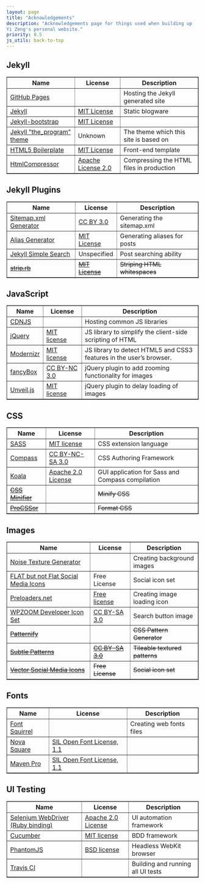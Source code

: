 ```yaml
---
layout: page
title: "Acknowledgements"
description: "Acknowledgements page for things used when building up
Yi Zeng's personal website."
priority: 0.5
js_utils: back-to-top
---
```

## <a id="jekyll"></a>Jekyll
<div class="data-table">
<table border="1">
    <tr>
        <th>Name</th>
        <th>License</th>
        <th>Description</th>
    </tr>
    <tr>
        <td><a href="http://pages.github.com/">GitHub Pages</a></td>
        <td></td>
        <td>Hosting the Jekyll generated site</td>
    </tr>
    <tr>
        <td><a href="http://jekyllrb.com/">Jekyll</a></td>
        <td><a href="https://github.com/mojombo/jekyll/blob/master/LICENSE">MIT License</a></td>
        <td>Static blogware</td>
    </tr>
    <tr>
        <td><a href="http://jekyllbootstrap.com/">Jekyll-bootstrap</a></td>
        <td><a href="http://opensource.org/licenses/MIT">MIT License</a></td>
        <td></td>
    </tr>
    <tr>
        <td><a href="https://github.com/jekyllbootstrap/theme-the-program">Jekyll "the_program" theme</a></td>
        <td>Unknown</td>
        <td>The theme which this site is based on</td>
    </tr>
    <tr>
        <td><a href="http://html5boilerplate.com/">HTML5 Boilerplate</a></td>
        <td><a href="https://github.com/h5bp/html5-boilerplate/blob/master/LICENSE.md">MIT License</a></td>
        <td>Front-end template</td>
    </tr>
    <tr>
        <td><a href="https://code.google.com/p/htmlcompressor/">HtmlCompressor</a></td>
        <td><a href="http://www.apache.org/licenses/LICENSE-2.0">Apache License 2.0</a></td>
        <td>Compressing the HTML files in production</td>
    </tr>
</table>
</div>

## <a id="jekyll-plugins"></a>Jekyll Plugins
<div class="data-table">
<table border="1">
    <tr>
        <th>Name</th>
        <th>License</th>
        <th>Description</th>
    </tr>
    <tr>
        <td><a href="https://github.com/kinnetica/jekyll-plugins">Sitemap.xml Generator</a></td>
        <td><a href="http://creativecommons.org/licenses/by/3.0/">CC BY 3.0</a></td>
        <td>Generating the sitemap.xml</td>
    </tr>
    <tr>
        <td><a href="https://github.com/tsmango/jekyll_alias_generator">Alias Generator</a></td>
        <td><a href="http://opensource.org/licenses/MIT">MIT License</a></td>
        <td>Generating aliases for posts</td>
    </tr>
    <tr>
        <td><a href="https://github.com/christian-fei/Simple-Jekyll-Search">Jekyll Simple Search</a></td>
        <td>Unspecified</td>
        <td>Post searching ability</td>
    </tr>
    <tr>
        <td><del><a href="https://github.com/aucor/jekyll-plugins">strip.rb</a></del></td>
        <td><del><a href="https://github.com/aucor/jekyll-plugins/blob/master/LICENCE">MIT License</a></del></td>
        <td><del>Striping HTML whitespaces</del></td>
    </tr>
</table>
</div>

## <a id="javascript"></a>JavaScript
<div class="data-table">
<table border="1">
    <tr>
        <th>Name</th>
        <th>License</th>
        <th>Description</th>
    </tr>
    <tr>
        <td><a href="http://cdnjs.com/">CDNJS</a></td>
        <td></td>
        <td>Hosting common JS libraries</td>
    </tr>
    <tr>
        <td><a href="http://jquery.com">jQuery</a></td>
        <td><a href="http://jquery.org/license/">MIT license</a></td>
        <td>JS library to simplify the client-side scripting of HTML</td>
    </tr>
    <tr>
        <td><a href="http://modernizr.com/">Modernizr</a></td>
        <td><a href="http://modernizr.com/license/">MIT license</a></td>
        <td>JS library to detect HTML5 and CSS3 features in the user’s browser.</td>
    </tr>
    <tr>
        <td><a href="http://fancyapps.com/fancybox/">fancyBox</a></td>
        <td><a href="http://creativecommons.org/licenses/by-nc/3.0/">CC BY-NC 3.0</a></td>
        <td>jQuery plugin to add zooming functionality for images</td>
    </tr>
    <tr>
        <td><a href="http://luis-almeida.github.io/unveil/">Unveil.js</a></td>
        <td><a href="http://opensource.org/licenses/MIT">MIT license</a></td>
        <td>jQuery plugin to delay loading of images</td>
    </tr>
</table>
</div>

## <a id="css"></a>CSS
<div class="data-table">
<table border="1">
    <tr>
        <th>Name</th>
        <th>License</th>
        <th>Description</th>
    </tr>
    <tr>
        <td><a href="http://sass-lang.com/">SASS</a></td>
        <td><a href="https://github.com/nex3/sass/blob/stable/MIT-LICENSE">MIT license</a></td>
        <td>CSS extension language</td>
    </tr>
    <tr>
        <td><a href="http://compass-style.org/">Compass</a></td>
        <td><a href="http://compass-style.org/copyright/">CC BY-NC-SA 3.0</a></td>
        <td>CSS Authoring Framework</td>
    </tr>
    <tr>
        <td><a href="http://compass-style.org/">Koala</a></td>
        <td><a href="https://github.com/oklai/koala/blob/master/LICENSE">Apache 2.0 License</a></td>
        <td>GUI application for Sass and Compass compilation</td>
    </tr>
    <tr>
        <td><del><a href="http://cssminifier.com/">CSS Minifier</a></del></td>
        <td></td>
        <td><del>Minify CSS</del></td>
    </tr>
    <tr>
        <td><del><a href="http://procssor.com/">ProCSSor</a></del></td>
        <td></td>
        <td><del>Format CSS</del></td>
    </tr>
</table>
</div>

## <a id="images"></a>Images
<div class="data-table">
<table border="1">
    <tr>
        <th>Name</th>
        <th>License</th>
        <th>Description</th>
    </tr>
    <tr>
        <td><a href="http://www.noisetexturegenerator.com/">Noise Texture Generator</a></td>
        <td></td>
        <td>Creating background images</td>
    </tr>
    <tr>
        <td><a href="http://www.PEPSized.com">FLAT but not Flat Social Media Icons</a></td>
        <td>Free License</td>
        <td>Social icon set</td>
    </tr>
    <tr>
        <td><a href="http://preloaders.net/">Preloaders.net</a></td>
        <td><a href="http://preloaders.net/en/terms_of_use">Free license</a></td>
        <td>Creating image loading icon</td>
    </tr>
    <tr>
        <td><a href="http://www.wpzoom.com">WPZOOM Developer Icon Set</a></td>
        <td><a href="http://creativecommons.org/licenses/by-sa/3.0/">CC BY-SA 3.0</a></td>
        <td>Search button image</td>
    </tr>
    <tr>
        <td><del><a href="http://www.patternify.com/">Patternify</a></del></td>
        <td></td>
        <td><del>CSS Pattern Generator</del></td>
    </tr>
    <tr>
        <td><del><a href="http://www.subtlepatterns.com">Subtle Patterns</a></del></td>
        <td><del><a href="http://creativecommons.org/licenses/by-sa/3.0/deed.en_US">CC BY-SA 3.0</a></del></td>
        <td><del>Tileable textured patterns</del></td>
    </tr>
    <tr>
        <td><del><a href="http://icondock.com/free/vector-social-media-icons">Vector Social Media Icons</a></del></td>
        <td><del>Free License</del></td>
        <td><del>Social icon set</del></td>
    </tr>
</table>
</div>

## <a id="fonts"></a>Fonts
<div class="data-table">
<table border="1">
    <tr>
        <th>Name</th>
        <th>License</th>
        <th>Description</th>
    </tr>
    <tr>
        <td><a href="http://www.fontsquirrel.com/">Font Squirrel</a></td>
        <td></td>
        <td>Creating web fonts files</td>
    </tr>
    <tr>
        <td><a href="http://www.google.com/fonts/specimen/Nova+Square">Nova Square</a></td>
        <td><a href="http://scripts.sil.org/OFL">SIL Open Font License, 1.1</a></td>
        <td></td>
    </tr>
    <tr>
        <td><a href="http://www.google.com/fonts/specimen/Maven+Pro">Maven Pro</a></td>
        <td><a href="http://scripts.sil.org/OFL">SIL Open Font License, 1.1</a></td>
        <td></td>
    </tr>
</table>
</div>

## <a id="ui-testing"></a>UI Testing
<div class="data-table">
<table border="1">
    <tr>
        <th>Name</th>
        <th>License</th>
        <th>Description</th>
    </tr>
    <tr>
        <td><a href="http://rubygems.org/gems/selenium-webdriver">Selenium WebDriver (Ruby binding)</a></td>
        <td><a href="http://www.apache.org/licenses/LICENSE-2.0">Apache 2.0 License</a></td>
        <td>UI automation framework</td>
    </tr>
    <tr>
        <td><a href="http://cukes.info/">Cucumber</a></td>
        <td><a href="https://github.com/cucumber/cucumber/blob/master/LICENSE">MIT license</a></td>
        <td>BDD framework</td>
    </tr>
    <tr>
        <td><a href="http://phantomjs.org/">PhantomJS</a></td>
        <td><a href="http://opensource.org/licenses/BSD-3-Clause">BSD license</a></td>
        <td>Headless WebKit browser</td>
    </tr>
    <tr>
        <td><a href="https://travis-ci.org/">Travis CI</a></td>
        <td></td>
        <td>Building and running all UI tests</td>
    </tr>
</table>
</div>